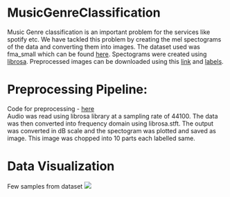# MusicGenreClassification

Music Genre classification is an important problem for the services like spotify etc. We have tackled this problem by creating the mel spectograms of the data and converting them into images. The dataset used was fma_small which can be found [here](https://github.com/mdeff/fma). Spectograms were created using [librosa](https://librosa.github.io/librosa/). Preprocessed images can be downloaded using this [link](https://drive.google.com/open?id=1SKW6aNswBzWhG-LylVopaHTgz60mBLnx) and [labels](https://drive.google.com/file/d/1tIxKbROqtlHqk1COuuc9VFd3Iq5zVcvP/view?usp=sharing).

# Preprocessing Pipeline:

Code for preprocessing - [here](https://github.com/sanchit2843/MusicGenreClassification/blob/master/Data/data_preprocessing.py)<br>
Audio was read using librosa library at a sampling rate of 44100. The data was then converted into frequency domain using librosa.stft. The output was converted in dB scale and the spectogram was plotted and saved as image. This image was chopped into 10 parts each labelled same.

# Data Visualization
Few samples from dataset
![](https://github.com/sanchit2843/MusicGenreClassification/blob/master/assets/spectogram.png)

